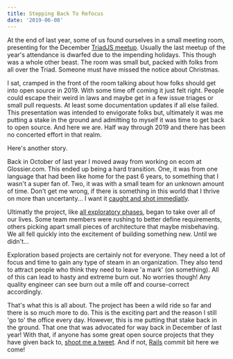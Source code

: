 ```yaml
---
title: Stepping Back To Refocus
date: '2019-06-08'
---
```


At the end of last year, 
some of us found ourselves in a small meeting room, 
presenting for the December [TriadJS meetup][meet]. 
Usually the last meetup of the year's attendance is dwarfed due to the impending holidays. 
This though was a whole other beast. 
The room was small but, 
packed with folks from all over the Triad. 
Someone must have missed the notice about Christmas. 

I sat, cramped in the front of the room talking about how folks should get into open source in 2019. 
With some time off coming it just felt right. 
People could escape their weird in laws and maybe get in a few issue triages or small pull requests. 
At least some documentation updates if all else failed. 
This presentation was intended to envigorate folks but, 
ultimately it was me putting a stake in the ground and admitting to myself it was time to get back to open source. 
And here we are. Half way through 2019 and there has been no concerted effort in that realm.


Here's another story.

Back in October of last year I moved away from working on ecom at Glossier.com. 
This ended up being a hard transition. 
One, it was from one language that had been like home for the past 6 years, 
to something that I wasn't a super fan of. 
Two, it was with a small team for an unknown amount of time. 
Don't get me wrong, 
if there is something in this world that I thrive on more than uncertanty... 
I want it [caught and shot immediatly][zaphod].

Ultimatly the project, like [all exploratory phases][kent], 
began to take over all of our lives. 
Some team members were rushing to better define requirements, 
others picking apart small pieces of architecture that maybe misbehaving. 
We all fell quickly into the excitement of building something new. 
Until we didn't...

Exploration based projects are certainly not for everyone. 
They need a lot of focus and time to gain any type of steam in an organization. 
They also tend to attract people who think they need to leave 'a mark' (on something). 
All of this can lead to hasty and extreme burn out. 
No worries though! 
Any quality engineer can see burn out a mile off and course-correct accordingly.

That's what this is all about.
The project has been a wild ride so far and there is so much more to do. 
This is the exciting part and the reason I still 'go to' the office every day. 
However, 
this is me putting that stake back in the ground. 
That one that was advocated for way back in December of last year!
With that, 
if anyone has some great open source projects that they have given back to, 
[shoot me a tweet][twitter]. 
And if not, [Rails][rails] commit bit here we come! 

[meet]: https://www.meetup.com/Triad-JS/
[zaphod]: https://en.wikipedia.org/wiki/Zaphod_Beeblebrox
[kent]: https://youtu.be/YGhS8VQpS6s?t=1183
[twitter]: https://twitter.com/braidn
[rails]: https://rubyonrails.org/
